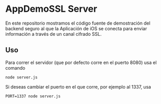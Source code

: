 # AppDemoSSL Server

En este repositorio mostramos el código fuente de demostración del backend
seguro al que la Aplicación de iOS se conecta para enviar información
a través de un canal cifrado SSL.

## Uso

Para correr el servidor (que por defecto corre en el puerto 8080)
usa el comando

`node server.js`

Si deseas cambiar el puerto en el que corre, por ejemplo al 1337, usa

`PORT=1337 node server.js`
